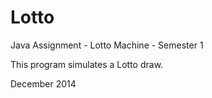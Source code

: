 # Lotto
Java Assignment - Lotto Machine - Semester 1

This program simulates a Lotto draw.

December 2014

